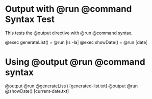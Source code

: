 # Output with @run @command Syntax Test

This tests the @output directive with @run @command syntax.

@exec generateList() = @run [ls -la]
@exec showDate() = @run [date]

# Using @output @run @command syntax
@output @run @generateList() [generated-list.txt]
@output @run @showDate() [current-date.txt]